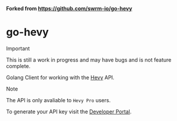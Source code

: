 
<b>Forked from https://github.com/swrm-io/go-hevy</b>


# go-hevy

> [!IMPORTANT]  
> This is still a work in progress and may have bugs and is not feature complete.

Golang Client for working with the [Hevy](https://www.hevyapp.com/) API. 

> [!NOTE]  
> The API is only avaliable to `Hevy Pro` users.

To generate your API key visit the [Developer Portal](https://hevy.com/settings?developer).
